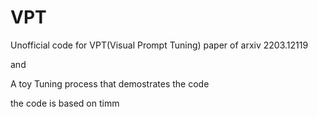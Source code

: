 # VPT
Unofficial code for VPT(Visual Prompt Tuning) paper of arxiv 2203.12119


and

A toy Tuning process that demostrates the code

the code is based on timm 
